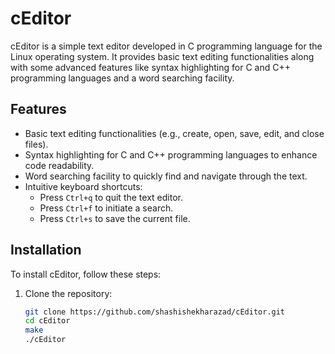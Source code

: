 # cEditor

cEditor is a simple text editor developed in C programming language for the Linux operating system. It provides basic text editing functionalities along with some advanced features like syntax highlighting for C and C++ programming languages and a word searching facility.

## Features

- Basic text editing functionalities (e.g., create, open, save, edit, and close files).
- Syntax highlighting for C and C++ programming languages to enhance code readability.
- Word searching facility to quickly find and navigate through the text.
- Intuitive keyboard shortcuts:
  - Press `Ctrl+q` to quit the text editor.
  - Press `Ctrl+f` to initiate a search.
  - Press `Ctrl+s` to save the current file.

## Installation

To install cEditor, follow these steps:

1. Clone the repository:

   ```bash
   git clone https://github.com/shashishekharazad/cEditor.git
   cd cEditor
   make
   ./cEditor
